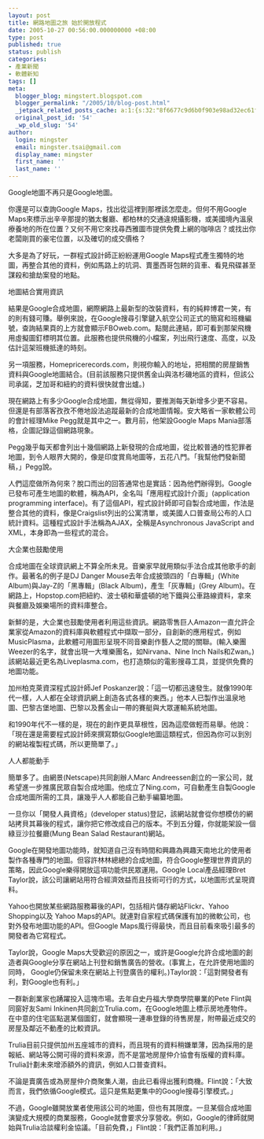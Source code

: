 ```yaml
---
layout: post
title: 網路地圖之旅 始於開放程式
date: 2005-10-27 00:56:00.000000000 +08:00
type: post
published: true
status: publish
categories:
- 產業新聞
- 軟體新知
tags: []
meta:
  blogger_blog: mingstert.blogspot.com
  blogger_permalink: "/2005/10/blog-post.html"
  _jetpack_related_posts_cache: a:1:{s:32:"8f6677c9d6b0f903e98ad32ec61f8deb";a:2:{s:7:"expires";i:1455491630;s:7:"payload";a:3:{i:0;a:1:{s:2:"id";i:18;}i:1;a:1:{s:2:"id";i:84;}i:2;a:1:{s:2:"id";i:44;}}}}
  original_post_id: '54'
  _wp_old_slug: '54'
author:
  login: mingster
  email: mingster.tsai@gmail.com
  display_name: mingster
  first_name: ''
  last_name: ''
---
```

<p>Google地圖不再只是Google地圖。</p>
<p>你還是可以查詢Google Maps，找出從這裡到那裡該怎麼走。但何不用Google Maps來標示出辛辛那提的猶太餐廳、都柏林的交通違規攝影機，或美國境內溫泉療養地的所在位置？又何不用它來找尋西雅圖市提供免費上網的咖啡店？或找出你老闆剛買的豪宅位置，以及確切的成交價格？</p>
<p>大多是為了好玩，一群程式設計師正紛紛運用Google Maps程式產生獨特的地圖，再整合其他的資料，例如馬路上的坑洞、賣墨西哥包餅的貨車、看見飛碟甚至謀殺和搶劫案發的地點。</p>
<p>地圖結合實用資訊</p>
<p>結果是Google合成地圖，網際網路上最新型的改裝資料，有的純粹博君一笑，有的則有錢可賺。舉例來說，在Google搜尋引擎鍵入航空公司正式的簡寫和班機編號，查詢結果頁的上方就會顯示FBOweb.com。點閱此連結，即可看到那架飛機用虛擬圖釘標明其位置。此服務也提供飛機的小檔案，列出飛行速度、高度，以及估計這架班機抵達的時刻。</p>
<p>另一項服務，Homepricerecords.com，則視你輸入的地址，把相關的房屋銷售資料與Google地圖結合。(目前該服務只提供舊金山與洛杉磯地區的資料，但該公司承諾，芝加哥和紐約的資料很快就會出爐。)</p>
<p>現在網路上有多少Google合成地圖，無從得知，要推測每天新增多少更不容易。但還是有部落客孜孜不倦地設法追蹤最新的合成地圖情報。安大略省一家軟體公司的會計經理Mike Pegg就是其中之一。數月前，他架設Google Maps Mania部落格，企圖記錄這個網路現象。</p>
<p>Pegg幾乎每天都會列出十幾個網路上新發現的合成地圖，從比較普通的性犯罪者地圖，到令人眼界大開的，像是印度賞鳥地圖等，五花八門。「我幫他們發新聞稿，」Pegg說。</p>
<p>人們這麼做所為何來？脫口而出的回答通常也是實話：因為他們辦得到。Google已發布可產生地圖的軟體，稱為API，全名叫「應用程式設計介面」(application programming interface)。有了這個API，程式設計師即可自製合成地圖，作法是整合其他的資料，像是Craigslist列出的公寓清單，或美國人口普查局公布的人口統計資料。這種程式設計手法稱為AJAX，全稱是Asynchronous JavaScript and XML，本身即為一些程式的混合。</p>
<p>大企業也鼓勵使用</p>
<p>合成地圖在全球資訊網上不算全所未見。音樂家早就用類似手法合成其他歌手的創作。最著名的例子是DJ Danger Mouse去年合成披頭四的「白專輯」(White Album)與Jay-Z的「黑專輯」(Black Album)，產生「灰專輯」(Grey Album)。在網路上，Hopstop.com把紐約、波士頓和華盛頓的地下鐵與公車路線資料，拿來與餐廳及娛樂場所的資料庫整合。</p>
<p>新鮮的是，大企業也鼓勵使用者利用這些資訊。網路零售巨人Amazon一直允許企業家從Amazon的資料庫與軟體程式中擷取一部分，自創新的應用程式，例如MusicPlasma，此軟體可用圖形呈現不同音樂創作藝人之間的關聯。(輸入樂團Weezer的名字，就會出現一大堆樂團名，如Nirvana、Nine Inch Nails和Zwan。)該網站最近更名為Liveplasma.com，也打造類似的電影搜尋工具，並提供免費的地圖功能。</p>
<p>加州柏克萊資深程式設計師Jef Poskanzer說：「這一切都迅速發生。就像1990年代一樣，人人都在全球資訊網上創造各式各樣的東西。」他本人已製作出溫泉地圖、巴黎古堡地圖、巴黎以及舊金山一帶的賽艇與大眾運輸系統地圖。</p>
<p>和1990年代不一樣的是，現在的創作更具草根性，因為這麼做輕而易舉。他說：「現在還是需要程式設計師來撰寫類似Google地圖這類程式，但因為你可以到別的網站複製程式碼，所以更簡單了。」</p>
<p>人人都能動手</p>
<p>簡單多了。由網景(Netscape)共同創辦人Marc Andreessen創立的一家公司，就希望進一步推廣民眾自製合成地圖。他成立了Ning.com，可自動產生自製Google合成地圖所需的工具，讓幾乎人人都能自己動手編纂地圖。</p>
<p>一旦你以「開發人員資格」(developer status)登記，該網站就會從你想模仿的網站拷貝其幕後的程式，讓你把它修改成自己的版本。不到五分鐘，你就能架設一個綠豆沙拉餐廳(Mung Bean Salad Restaurant)網站。</p>
<p>Google在開發地圖功能時，就知道自己沒有時間和興趣為興趣天南地北的使用者製作各種專門的地圖。但容許林林總總的合成地圖，符合Google整理世界資訊的策略，因此Google樂得開放這項功能供民眾運用。Google Local產品經理Bret Taylor說，該公司讓網站用符合經濟效益而且技術可行的方式，以地圖形式呈現資料。</p>
<p>Yahoo也開放某些網路服務幕後的API，包括相片儲存網站Flickr、Yahoo Shopping以及 Yahoo Maps的API。就連對自家程式碼保護有加的微軟公司，也對外發布地圖功能的API。但Google Maps風行得最快，而且目前看來吸引最多的開發者為它寫程式。</p>
<p>Taylor說，Google Maps大受歡迎的原因之一，或許是Google允許合成地圖的創造者與Google分享在網站上刊登和銷售廣告的營收。(事實上，在允許使用地圖的同時， Google仍保留未來在網站上刊登廣告的權利。)Taylor說：「這對開發者有利，對Google也有利。」</p>
<p>一群新創業家也踴躍投入這塊市場。去年自史丹福大學商學院畢業的Pete Flint與同窗好友Sami Inkinen共同創立Trulia.com，在Google地圖上標示房地產物件。在中意的住宅區點選某個圖釘，就會顯現一連串登錄的待售房屋，附帶最近成交的房屋及鄰近不動產的比較資訊。</p>
<p>Trulia目前只提供加州五座城市的資料，而且現有的資料稍嫌單薄，因為採用的是報紙、網站等公開可得的資料來源，而不是當地房屋仲介協會有版權的資料庫。Trulia計劃未來增添額外的資訊，例如人口普查資料。</p>
<p>不論是賣廣告或為房屋仲介商聚集人潮，由此已看得出獲利商機。Flint說：「大致而言，我們依循Google模式。這只是焦點更集中的Google搜尋引擎模式。」</p>
<p>不過，Google雖開放業者使用該公司的地圖，但也有其限度。一旦某個合成地圖演變成大規模的商業服務，Google就會要求分享營收。例如，Google的律師就開始與Trulia洽談權利金協議。「目前免費，」Flint說：「我們正善加利用。」</p>
